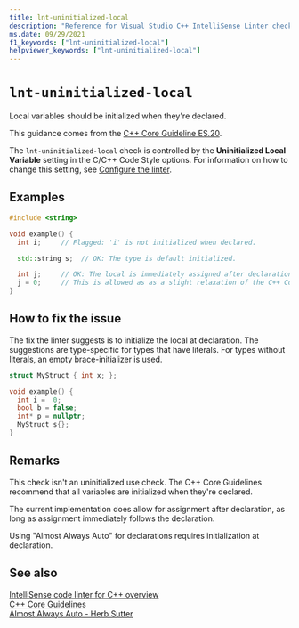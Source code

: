 ```yaml
---
title: lnt-uninitialized-local
description: "Reference for Visual Studio C++ IntelliSense Linter check lnt-uninitialized-local."
ms.date: 09/29/2021
f1_keywords: ["lnt-uninitialized-local"]
helpviewer_keywords: ["lnt-uninitialized-local"]
---
```

# `lnt-uninitialized-local`

Local variables should be initialized when they're declared.

This guidance comes from the [C++ Core Guideline ES.20](https://isocpp.github.io/CppCoreGuidelines/CppCoreGuidelines#es20-always-initialize-an-object).

The `lnt-uninitialized-local` check is controlled by the **Uninitialized Local Variable** setting in the C/C++ Code Style options. For information on how to change this setting, see [Configure the linter](cpp-linter-overview.md#configure-the-linter).

## Examples

```cpp
#include <string>

void example() {
  int i;     // Flagged: 'i' is not initialized when declared.

  std::string s;  // OK: The type is default initialized.

  int j;     // OK: The local is immediately assigned after declaration.
  j = 0;     // This is allowed as as a slight relaxation of the C++ Core Guideline.
}
```

## How to fix the issue

The fix the linter suggests is to initialize the local at declaration. The suggestions are type-specific for types that have literals. For types without literals, an empty brace-initializer is used.

```cpp
struct MyStruct { int x; };

void example() {
  int i =  0;
  bool b = false;
  int* p = nullptr;
  MyStruct s{};
}
```

## Remarks

This check isn't an uninitialized use check. The C++ Core Guidelines recommend that all variables are initialized when they're declared.

The current implementation does allow for assignment after declaration, as long as assignment immediately follows the declaration.

Using "Almost Always Auto" for declarations requires initialization at declaration.

## See also

[IntelliSense code linter for C++ overview](cpp-linter-overview.md)\
[C++ Core Guidelines](https://isocpp.github.io/CppCoreGuidelines/CppCoreGuidelines#es20-always-initialize-an-object)\
[Almost Always Auto - Herb Sutter](https://herbsutter.com/2013/08/12/gotw-94-solution-aaa-style-almost-always-auto/)

